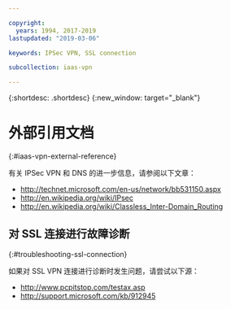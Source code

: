 ```yaml
---

copyright:
  years: 1994, 2017-2019
lastupdated: "2019-03-06"

keywords: IPSec VPN, SSL connection

subcollection: iaas-vpn

---
```


{:shortdesc: .shortdesc}
{:new_window: target="_blank"}

# 外部引用文档
{:#iaas-vpn-external-reference}

有关 IPSec VPN 和 DNS 的进一步信息，请参阅以下文章：

 * http://technet.microsoft.com/en-us/network/bb531150.aspx<br/>
 * http://en.wikipedia.org/wiki/IPsec<br/>
 * http://en.wikipedia.org/wiki/Classless_Inter-Domain_Routing<br/>


## 对 SSL 连接进行故障诊断
{:#troubleshooting-ssl-connection}

如果对 SSL VPN 连接进行诊断时发生问题，请尝试以下源：

 * http://www.pcpitstop.com/testax.asp
 * http://support.microsoft.com/kb/912945
